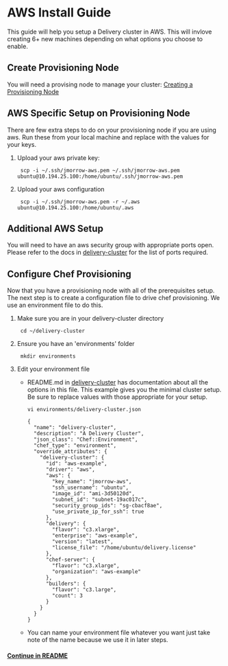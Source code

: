 # AWS Install Guide
This guide will help you setup a Delivery cluster in AWS. This will invlove creating 6+ new machines depending on what options you choose to enable.

## Create Provisioning Node
You will need a provising node to manage your cluster: [Creating a Provisioning Node](provisioning_node.md)

## AWS Specific Setup on Provisioning Node
There are few extra steps to do on your provisioning node if you are using aws. Run these from your local machine and replace with the values for your keys.

1. Upload your aws private key:

        scp -i ~/.ssh/jmorrow-aws.pem ~/.ssh/jmorrow-aws.pem ubuntu@10.194.25.100:/home/ubuntu/.ssh/jmorrow-aws.pem
        
2. Upload your aws configuration

        scp -i ~/.ssh/jmorrow-aws.pem -r ~/.aws ubuntu@10.194.25.100:/home/ubuntu/.aws

## Additional AWS Setup
You will need to have an aws security group with appropriate ports open. Please refer to the docs in [delivery-cluster](https://github.com/opscode-cookbooks/delivery-cluster) for the list of ports required.

## Configure Chef Provisioning
Now that you have a provisioning node with all of the prerequisites setup. The next step is to create a configuration file to drive chef provisioning. We use an environment file to do this.

1. Make sure you are in your delivery-cluster directory

        cd ~/delivery-cluster

2. Ensure you have an 'environments' folder

        mkdir environments

3. Edit your environment file
    * README.md in [delivery-cluster](https://github.com/opscode-cookbooks/delivery-cluster) has documentation about all the options in this file. This example gives you the minimal cluster setup. Be sure to replace values with those appropriate for your setup. 

        ```vi environments/delivery-cluster.json```

        ```
        {
          "name": "delivery-cluster",
          "description": "A Delivery Cluster",
          "json_class": "Chef::Environment",
          "chef_type": "environment",
          "override_attributes": {
            "delivery-cluster": {
              "id": "aws-example",
              "driver": "aws",
              "aws": {
                "key_name": "jmorrow-aws",
                "ssh_username": "ubuntu",
                "image_id": "ami-3d50120d",
                "subnet_id": "subnet-19ac017c",
                "security_group_ids": "sg-cbacf8ae",
                "use_private_ip_for_ssh": true
              },
              "delivery": {
                "flavor": "c3.xlarge",
                "enterprise": "aws-example",
                "version": "latest",
                "license_file": "/home/ubuntu/delivery.license"
              },
              "chef-server": {
                "flavor": "c3.xlarge",
                "organization": "aws-example"
              },
              "builders": {
                "flavor": "c3.large",
                "count": 3
              }
            }
          }
        }
        ```

    * You can name your environment file whatever you want just take note of the name because we use it in later steps.

#### [Continue in README](README.md)
